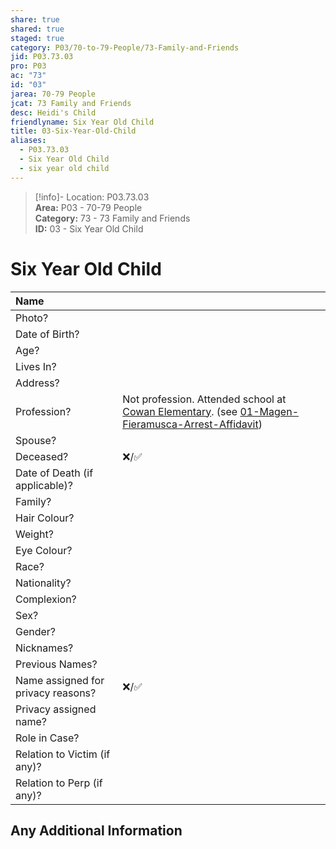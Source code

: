 ```yaml
---  
share: true  
shared: true  
staged: true  
category: P03/70-to-79-People/73-Family-and-Friends  
jid: P03.73.03  
pro: P03  
ac: "73"  
id: "03"  
jarea: 70-79 People  
jcat: 73 Family and Friends  
desc: Heidi's Child  
friendlyname: Six Year Old Child  
title: 03-Six-Year-Old-Child  
aliases:  
  - P03.73.03  
  - Six Year Old Child  
  - six year old child  
---  
```

>[!info]- Location: P03.73.03  
>**Area:** P03 - 70-79 People  
>**Category:** 73 - 73 Family and Friends  
>**ID:** 03 - Six Year Old Child  
  
# Six Year Old Child  
  
  
| Name                               |            |  
|:---------------------------------- |:---------- |  
| Photo?                             | |  
| Date of Birth?                     |            |  
| Age?                               |            |  
| Lives In?                          |            |  
| Address?                           |            |  
| Profession?                        | Not profession. Attended school at [Cowan Elementary](../../50-to-59-Investigation/52-Key-Locations/02-Cowan-Elementary.md#). (see [01-Magen-Fieramusca-Arrest-Affidavit](../../20-to-29-Case-Files/21-File-Notes/02-Magen-Fieramusca-Arrest-Affidavit.md#ro2v3))            |  
| Spouse?                            |            |  
| Deceased?                          | ❌/✅      |  
| Date of Death (if applicable)?     |            |  
| Family?                            |            |  
| Hair Colour?                       |            |  
| Weight?                            |            |  
| Eye Colour?                        |            |  
| Race?                              |            |  
| Nationality?                       |            |  
| Complexion?                        |            |  
| Sex?                               |            |  
| Gender?                                   |            |  
| Nicknames?                         |            |  
| Previous Names?                    |            |  
| Name assigned for privacy reasons? | ❌/✅      |  
| Privacy assigned name?             |            |  
| Role in Case?                      |            |  
| Relation to Victim (if any)?       |            |  
| Relation to Perp (if any)?         |            |  
  
## Any Additional Information